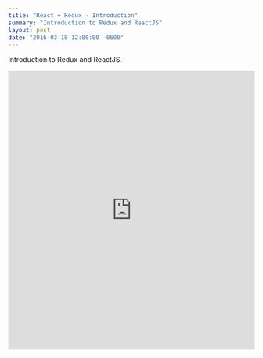 ```yaml
---
title: "React + Redux - Introduction"
summary: "Introduction to Redux and ReactJS"
layout: post
date: "2016-03-18 12:00:00 -0600"
---
```


Introduction to Redux and ReactJS.

<iframe src="https://docs.google.com/presentation/d/1oZEPuuzUnVojlEMGpDoxONzMaLHnQ8CoR-MJKo62nfw/embed?start=false&loop=false&delayms=3000" frameborder="0" width="100%" height="569" allowfullscreen="true" mozallowfullscreen="true" webkitallowfullscreen="true"></iframe>
